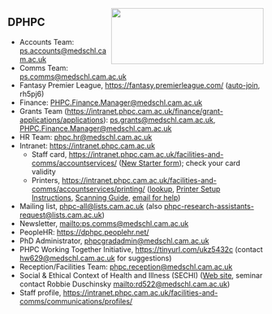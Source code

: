 <a href="https://www.phpc.cam.ac.uk/"><img src="https://cambridge-ceu.github.io/CEU-scientific-meetings/files/DPHPC.png" style="width:300px;height:110px;" align="right"></a>

## DPHPC

  * Accounts Team: <ps.accounts@medschl.cam.ac.uk>
  * Comms Team: <ps.comms@medschl.cam.ac.uk>
  * Fantasy Premier League, <https://fantasy.premierleague.com/> ([auto-join](https://fantasy.premierleague.com/leagues/auto-join/rh5pj6), rh5pj6)
  * Finance: <PHPC.Finance.Manager@medschl.cam.ac.uk>
  * Grants Team (<https://intranet.phpc.cam.ac.uk/finance/grant-applications/applications>): <ps.grants@medschl.cam.ac.uk>, <PHPC.Finance.Manager@medschl.cam.ac.uk>
  * HR Team: <phpc.hr@medschl.cam.ac.uk>
  * Intranet: <https://intranet.phpc.cam.ac.uk>
    - Staff card, <https://intranet.phpc.cam.ac.uk/facilities-and-comms/accountservices/> ([New Starter form](https://intranet.phpc.cam.ac.uk/human-resources/new-starters/)); check your card validity
    - Printers, <https://intranet.phpc.cam.ac.uk/facilities-and-comms/accountservices/printing/> ([lookup](https://www.lookup.cam.ac.uk/self), [Printer Setup Instructions](https://intranet.phpc.cam.ac.uk/wp-content/uploads/2020/03/Printer-Setup-Instructions.docx), [Scanning Guide](https://intranet.phpc.cam.ac.uk/wp-content/uploads/2020/03/Scanning-Guide.docx), [email for help](mailto:ps.comms@medschl.cam.ac.uk))
  * Mailing list, <phpc-all@lists.cam.ac.uk> (also <phpc-research-assistants-request@lists.cam.ac.uk>)
  * Newsletter, <mailto:ps.comms@medschl.cam.ac.uk>
  * PeopleHR: <https://dphpc.peoplehr.net/>
  * PhD Administrator, <phpcgradadmin@medschl.cam.ac.uk>
  * PHPC Working Together Initiative, <https://tinyurl.com/ukz5432c> (contact <hw629@medschl.cam.ac.uk> for suggestions)
  * Reception/Facilities Team: <phpc.reception@medschl.cam.ac.uk>
  * Social & Ethical Context of Health and Illness (SECHI) ([Web site](https://www.biology.cam.ac.uk/undergrads/MedST/Current/Course/Years1and2/sechi), seminar contact Robbie Duschinsky <mailto:rd522@medschl.cam.ac.uk>)
  * Staff profile, <https://intranet.phpc.cam.ac.uk/facilities-and-comms/communications/profiles/>

